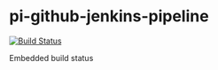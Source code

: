 # pi-github-jenkins-pipeline

[![Build Status](http://ec2-3-221-70-251.compute-1.amazonaws.com/buildStatus/icon?job=pi-github-jenkins-pipeline)](http://ec2-3-221-70-251.compute-1.amazonaws.com/job/pi-github-jenkins-pipeline/)

Embedded build status
